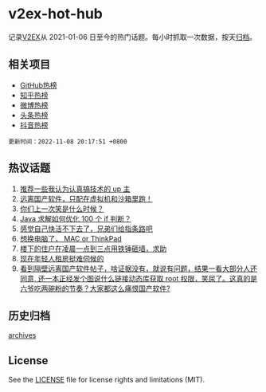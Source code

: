# v2ex-hot-hub

 记录[V2EX](https://www.v2ex.com/)从 2021-01-06 日至今的热门话题。每小时抓取一次数据，按天[归档](archives)。
 
 ## 相关项目

- [GitHub热榜](https://github.com/snaildev/github-hot-hub)
- [知乎热榜](https://github.com/snaildev/zhihu-hot-hub)
- [微博热榜](https://github.com/snaildev/weibo-hot-hub)
- [头条热榜](https://github.com/snaildev/toutiao-hot-hub)
- [抖音热榜](https://github.com/snaildev/douyin-hot-hub)


 `更新时间：2022-11-08 20:17:51 +0800`

## 热议话题

1. [推荐一些我认为认真搞技术的 up 主](https://www.v2ex.com/t/893469)
1. [远离国产软件，只配在虚拟机和沙箱里跑！](https://www.v2ex.com/t/893462)
1. [你们上一次笑是什么时候？](https://www.v2ex.com/t/893544)
1. [Java 求解如何优化 100 个 if 判断？](https://www.v2ex.com/t/893424)
1. [感觉自己快活不下去了，兄弟们给指条路吧](https://www.v2ex.com/t/893514)
1. [想换电脑了， MAC or ThinkPad](https://www.v2ex.com/t/893577)
1. [楼下的住户在凌晨一点到三点用铁锤砸墙，求助](https://www.v2ex.com/t/893468)
1. [现在年轻人租房挺难伺候的](https://www.v2ex.com/t/893543)
1. [看到隔壁远离国产软件帖子，啥证据没有，就说有问题，结果一看大部分人还同意, 还一本正经发个图说什么链接动态库获取 root 权限，笑尿了。这真的是六爷吃两碗粉的节奏？大家都这么痛恨国产软件?](https://www.v2ex.com/t/893643)

## 历史归档

[archives](archives)

## License

See the [LICENSE](LICENSE) file for license rights and limitations (MIT).
